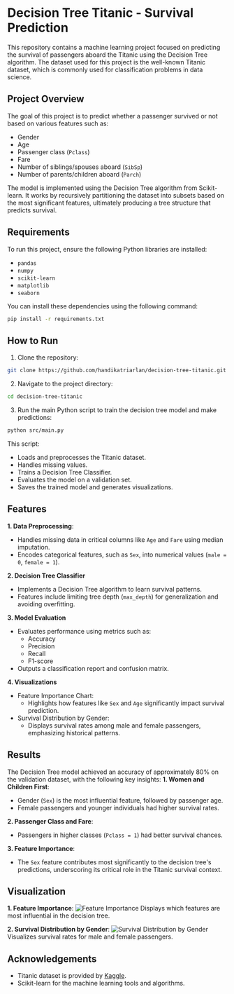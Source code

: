 # Decision Tree Titanic - Survival Prediction

This repository contains a machine learning project focused on predicting the survival of passengers aboard the Titanic using the Decision Tree algorithm. The dataset used for this project is the well-known Titanic dataset, which is commonly used for classification problems in data science.

## Project Overview

The goal of this project is to predict whether a passenger survived or not based on various features such as:

- Gender
- Age
- Passenger class (`Pclass`)
- Fare
- Number of siblings/spouses aboard (`SibSp`)
- Number of parents/children aboard (`Parch`)

The model is implemented using the Decision Tree algorithm from Scikit-learn. It works by recursively partitioning the dataset into subsets based on the most significant features, ultimately producing a tree structure that predicts survival.

## Requirements

To run this project, ensure the following Python libraries are installed:

- `pandas`
- `numpy`
- `scikit-learn`
- `matplotlib`
- `seaborn`

You can install these dependencies using the following command:

```bash
pip install -r requirements.txt
```

## How to Run

1. Clone the repository:

```bash
git clone https://github.com/handikatriarlan/decision-tree-titanic.git
```

2. Navigate to the project directory:

```bash
cd decision-tree-titanic
```

3. Run the main Python script to train the decision tree model and make predictions:

```bash
python src/main.py
```

This script:

- Loads and preprocesses the Titanic dataset.
- Handles missing values.
- Trains a Decision Tree Classifier.
- Evaluates the model on a validation set.
- Saves the trained model and generates visualizations.

## Features

**1. Data Preprocessing**:

- Handles missing data in critical columns like `Age` and `Fare` using median imputation.
- Encodes categorical features, such as `Sex`, into numerical values (`male = 0`, `female = 1`).

**2. Decision Tree Classifier**

- Implements a Decision Tree algorithm to learn survival patterns.
- Features include limiting tree depth (`max_depth`) for generalization and avoiding overfitting.

**3. Model Evaluation**

- Evaluates performance using metrics such as:
  - Accuracy
  - Precision
  - Recall
  - F1-score
- Outputs a classification report and confusion matrix.

**4. Visualizations**

- Feature Importance Chart:
  - Highlights how features like `Sex` and `Age` significantly impact survival prediction.
- Survival Distribution by Gender:
  - Displays survival rates among male and female passengers, emphasizing historical patterns.

## Results

The Decision Tree model achieved an accuracy of approximately 80% on the validation dataset, with the following key insights:
**1. Women and Children First**:

- Gender (`Sex`) is the most influential feature, followed by passenger age.
- Female passengers and younger individuals had higher survival rates.

**2. Passenger Class and Fare**:

- Passengers in higher classes (`Pclass = 1`) had better survival chances.

**3. Feature Importance**:

- The `Sex` feature contributes most significantly to the decision tree's predictions, underscoring its critical role in the Titanic survival context.

## Visualization

**1. Feature Importance**:
![Feature Importance](https://ucarecdn.com/5189ecd8-9343-48cd-928e-d1ef3e068386/featureimportanceindecisiontree.png)
Displays which features are most influential in the decision tree.

**2. Survival Distribution by Gender**:
![Survival Distribution by Gender](https://ucarecdn.com/9e6bf6e5-a575-42d3-a318-a9b17fde4d7f/survivaldistributionbygender.png)
Visualizes survival rates for male and female passengers.

## Acknowledgements

- Titanic dataset is provided by [Kaggle](https://www.kaggle.com/competitions/titanic/overview).
- Scikit-learn for the machine learning tools and algorithms.
